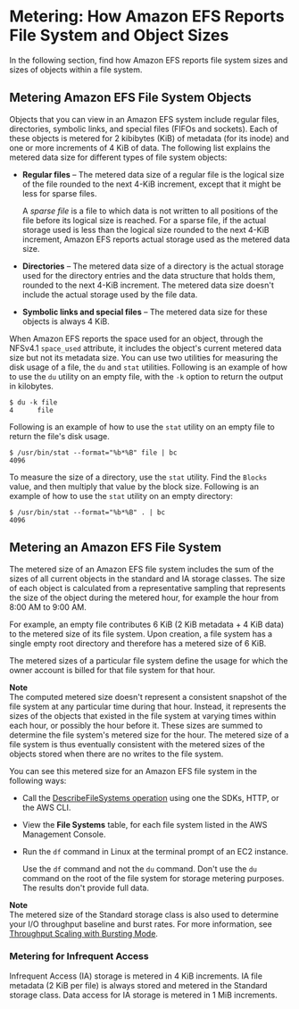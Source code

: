 # Metering: How Amazon EFS Reports File System and Object Sizes<a name="metered-sizes"></a>

In the following section, find how Amazon EFS reports file system sizes and sizes of objects within a file system\.

## Metering Amazon EFS File System Objects<a name="metered-sizes-fs-objects"></a>

Objects that you can view in an Amazon EFS system include regular files, directories, symbolic links, and special files \(FIFOs and sockets\)\. Each of these objects is metered for 2 kibibytes \(KiB\) of metadata \(for its inode\) and one or more increments of 4 KiB of data\. The following list explains the metered data size for different types of file system objects:
+ **Regular files** – The metered data size of a regular file is the logical size of the file rounded to the next 4\-KiB increment, except that it might be less for sparse files\.

  A *sparse file* is a file to which data is not written to all positions of the file before its logical size is reached\. For a sparse file, if the actual storage used is less than the logical size rounded to the next 4\-KiB increment, Amazon EFS reports actual storage used as the metered data size\.
+ **Directories** – The metered data size of a directory is the actual storage used for the directory entries and the data structure that holds them, rounded to the next 4\-KiB increment\. The metered data size doesn't include the actual storage used by the file data\.
+ **Symbolic links and special files** – The metered data size for these objects is always 4 KiB\.

When Amazon EFS reports the space used for an object, through the NFSv4\.1 `space_used` attribute, it includes the object's current metered data size but not its metadata size\. You can use two utilities for measuring the disk usage of a file, the `du` and `stat` utilities\. Following is an example of how to use the `du` utility on an empty file, with the `-k` option to return the output in kilobytes\.

```
$ du -k file
4      file
```

Following is an example of how to use the `stat` utility on an empty file to return the file's disk usage\.

```
$ /usr/bin/stat --format="%b*%B" file | bc
4096
```

To measure the size of a directory, use the `stat` utility\. Find the `Blocks` value, and then multiply that value by the block size\. Following is an example of how to use the `stat` utility on an empty directory:

```
$ /usr/bin/stat --format="%b*%B" . | bc 
4096
```

## Metering an Amazon EFS File System<a name="metered-sizes-fs"></a>

The metered size of an Amazon EFS file system includes the sum of the sizes of all current objects in the standard and IA storage classes\. The size of each object is calculated from a representative sampling that represents the size of the object during the metered hour, for example the hour from 8:00 AM to 9:00 AM\.

For example, an empty file contributes 6 KiB \(2 KiB metadata \+ 4 KiB data\) to the metered size of its file system\. Upon creation, a file system has a single empty root directory and therefore has a metered size of 6 KiB\.

The metered sizes of a particular file system define the usage for which the owner account is billed for that file system for that hour\.

**Note**  
The computed metered size doesn't represent a consistent snapshot of the file system at any particular time during that hour\. Instead, it represents the sizes of the objects that existed in the file system at varying times within each hour, or possibly the hour before it\. These sizes are summed to determine the file system's metered size for the hour\. The metered size of a file system is thus eventually consistent with the metered sizes of the objects stored when there are no writes to the file system\.

You can see this metered size for an Amazon EFS file system in the following ways:
+ Call the [DescribeFileSystems operation](API_DescribeFileSystems.md) using one the SDKs, HTTP, or the AWS CLI\.
+ View the **File Systems** table, for each file system listed in the AWS Management Console\.
+ Run the `df` command in Linux at the terminal prompt of an EC2 instance\. 

  Use the `df` command and not the `du` command\. Don't use the `du` command on the root of the file system for storage metering purposes\. The results don't provide full data\.

**Note**  
The metered size of the Standard storage class is also used to determine your I/O throughput baseline and burst rates\. For more information, see [Throughput Scaling with Bursting Mode](performance.md#bursting)\. 

### Metering for Infrequent Access<a name="metered-sizes-IA"></a>

Infrequent Access \(IA\) storage is metered in 4 KiB increments\. IA file metadata \(2 KiB per file\) is always stored and metered in the Standard storage class\. Data access for IA storage is metered in 1 MiB increments\.